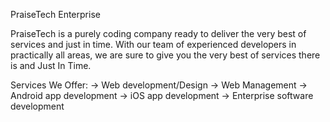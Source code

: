 PraiseTech Enterprise

PraiseTech is a purely coding company ready to deliver the very best of services and just in time.
With our team of experienced developers in practically all areas, we are sure to give you the very best of services there is and Just In Time.

Services We Offer:
-> Web development/Design
-> Web Management
-> Android app development
-> iOS app development
-> Enterprise software development
